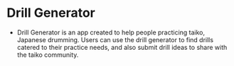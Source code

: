 # Drill Generator
- Drill Generator is an app created to help people practicing taiko, Japanese drumming. Users can use the drill generator to find drills 
catered to their practice needs, and also submit drill ideas to share with the taiko community. 
